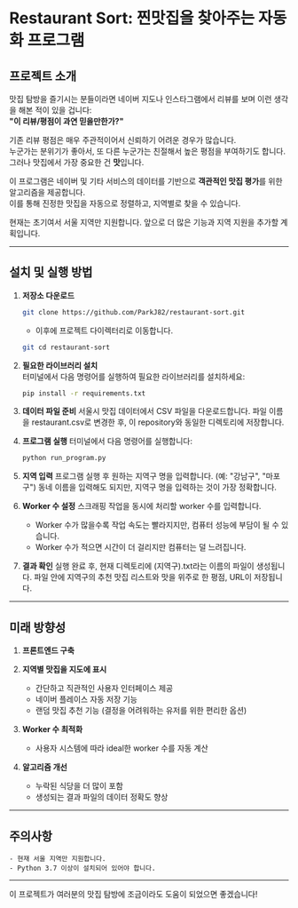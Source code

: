 # Restaurant Sort: 찐맛집을 찾아주는 자동화 프로그램

## 프로젝트 소개

맛집 탐방을 즐기시는 분들이라면 네이버 지도나 인스타그램에서 리뷰를 보며 이런 생각을 해본 적이 있을 겁니다:  
**"이 리뷰/평점이 과연 믿을만한가?"**  

기존 리뷰 평점은 매우 주관적이어서 신뢰하기 어려운 경우가 많습니다.  
누군가는 분위기가 좋아서, 또 다른 누군가는 친절해서 높은 평점을 부여하기도 합니다.  
그러나 맛집에서 가장 중요한 건 **맛**입니다.

이 프로그램은 네이버 및 기타 서비스의 데이터를 기반으로 **객관적인 맛집 평가**를 위한 알고리즘을 제공합니다.  
이를 통해 진정한 맛집을 자동으로 정렬하고, 지역별로 찾을 수 있습니다.  

현재는 초기여서 서울 지역만 지원합니다. 
앞으로 더 많은 기능과 지역 지원을 추가할 계획입니다.  

---

## 설치 및 실행 방법

1. **저장소 다운로드**  
    ```bash
    git clone https://github.com/ParkJ82/restaurant-sort.git
    ```
    - 이후에 프로젝트 다이렉터리로 이동합니다.
    ```bash
    git cd restaurant-sort


2. **필요한 라이브러리 설치**  
    터미널에서 다음 명령어를 실행하여 필요한 라이브러리를 설치하세요:
    ```bash
    pip install -r requirements.txt

3. **데이터 파일 준비**
    서울시 맛집 데이터에서 CSV 파일을 다운로드합니다.
    파일 이름을 restaurant.csv로 변경한 후, 이 repository와 동일한 디렉토리에 저장합니다.

4. **프로그램 실행**
    터미널에서 다음 명령어를 실행합니다:
    ```bash
    python run_program.py

5. **지역 입력**
    프로그램 실행 후 원하는 지역구 명을 입력합니다. (예: "강남구", "마포구")
    동네 이름을 입력해도 되지만, 지역구 명을 입력하는 것이 가장 정확합니다.

6. **Worker 수 설정**
    스크래핑 작업을 동시에 처리할 worker 수를 입력합니다.
    - Worker 수가 많을수록 작업 속도는 빨라지지만, 컴퓨터 성능에 부담이 될 수 있습니다.
    - Worker 수가 적으면 시간이 더 걸리지만 컴퓨터는 덜 느려집니다.

7. **결과 확인**
    실행 완료 후, 현재 디렉토리에 (지역구).txt라는 이름의 파일이 생성됩니다.
    파일 안에 지역구의 추천 맛집 리스트와 맛을 위주로 한 평점, URL이 저장됩니다.

---

## 미래 방향성
1. **프론트엔드 구축**

2. **지역별 맛집을 지도에 표시**
    - 간단하고 직관적인 사용자 인터페이스 제공
    - 네이버 플레이스 자동 저장 기능
    - 랜덤 맛집 추천 기능 (결정을 어려워하는 유저를 위한 편리한 옵션)

3. **Worker 수 최적화**
    - 사용자 시스템에 따라 ideal한 worker 수를 자동 계산

4. **알고리즘 개선**
    - 누락된 식당을 더 많이 포함
    - 생성되는 결과 파일의 데이터 정확도 향상

---

## 주의사항
    - 현재 서울 지역만 지원합니다.
    - Python 3.7 이상이 설치되어 있어야 합니다.

---

이 프로젝트가 여러분의 맛집 탐방에 조금이라도 도움이 되었으면 좋겠습니다!